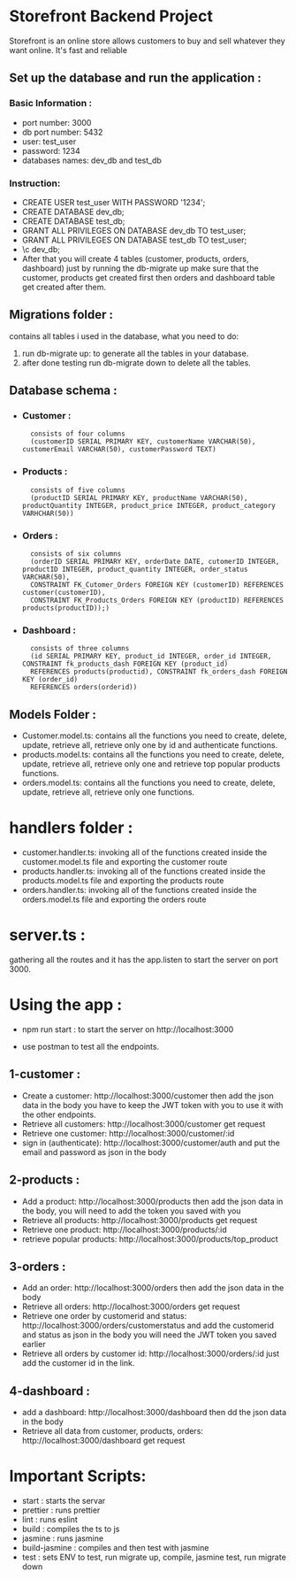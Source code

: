 # Storefront Backend Project
Storefront is an online store allows customers to buy and sell whatever they want online. It's fast and reliable
## Set up the database and run the application :
### Basic Information : 
- port number: 3000
- db port number: 5432
- user: test_user
- password: 1234
- databases names: dev_db and test_db
### Instruction:
- CREATE USER test_user WITH PASSWORD '1234';
- CREATE DATABASE dev_db;
- CREATE DATABASE test_db;
- GRANT ALL PRIVILEGES ON DATABASE dev_db TO test_user;
- GRANT ALL PRIVILEGES ON DATABASE test_db TO test_user;
- \c dev_db;
- After that you will create 4 tables (customer, products, orders, dashboard) just by running the db-migrate up make sure that the customer, products get created first then orders and dashboard table get created after them.

## Migrations folder :
contains all tables i used in the database, what you need to do:
1. run db-migrate up: to generate all the tables in your database.
2. after done testing run db-migrate down to delete all the tables.

## Database schema :
- ### Customer :
        consists of four columns
        (customerID SERIAL PRIMARY KEY, customerName VARCHAR(50), customerEmail VARCHAR(50), customerPassword TEXT)
- ### Products :
        consists of five columns
        (productID SERIAL PRIMARY KEY, productName VARCHAR(50), productQuantity INTEGER, product_price INTEGER, product_category VARHCHAR(50))
- ### Orders :
        consists of six columns
        (orderID SERIAL PRIMARY KEY, orderDate DATE, cutomerID INTEGER, productID INTEGER, product_quantity INTEGER, order_status VARCHAR(50),
        CONSTRAINT FK_Cutomer_Orders FOREIGN KEY (customerID) REFERENCES customer(customerID),
        CONSTRAINT FK_Products_Orders FOREIGN KEY (productID) REFERENCES products(productID));)
- ### Dashboard :
        consists of three columns
        (id SERIAL PRIMARY KEY, product_id INTEGER, order_id INTEGER, CONSTRAINT fk_products_dash FOREIGN KEY (product_id)
        REFERENCES products(productid), CONSTRAINT fk_orders_dash FOREIGN KEY (order_id)
        REFERENCES orders(orderid))
## Models Folder :
* Customer.model.ts: contains all the functions you need to create, delete, update, retrieve all, retrieve only one by id and authenticate functions.
* products.model.ts: contains all the functions you need to create, delete, update, retrieve all, retrieve only one and retrieve top popular products functions.
* orders.model.ts: contains all the functions you need to create, delete, update, retrieve all, retrieve only one functions.

# handlers folder :
* customer.handler.ts: invoking all of the functions created inside the customer.model.ts file and exporting the customer route
* products.handler.ts:   invoking all of the functions created inside the products.model.ts file and exporting the products route
* orders.handler.ts: invoking all of the functions created inside the orders.model.ts file and exporting the orders route


# server.ts :
gathering all the routes and it has the app.listen to start the server on port 3000.

# Using the app :
* npm run start : to start the server on http://localhost:3000

* use postman to test all the endpoints.

## 1-customer :
- Create a customer: http://localhost:3000/customer then add the json data in the body you have to keep the JWT token with you to use it with the other endpoints.
- Retrieve all customers: http://localhost:3000/customer get request
- Retrieve one customer: http://localhost:3000/customer/:id
- sign in (authenticate): http://localhost:3000/customer/auth and put the email and password as json in the body
## 2-products :
- Add a product: http://localhost:3000/products then add the json data in the body, you will need to add the token you saved with you
- Retrieve all products: http://localhost:3000/products get request
- Retrieve one product: http://localhost:3000/products/:id
- retrieve popular products: http://localhost:3000/products/top_product

## 3-orders :
- Add an order: http://localhost:3000/orders then add the json data in the body
- Retrieve all orders: http://localhost:3000/orders get request
- Retrieve one order by customerid and status: http://localhost:3000/orders/customerstatus
and add the customerid and status as json in the body you will need the JWT token you saved earlier
- Retrieve all orders by customer id: http://localhost:3000/orders/:id just add the customer id in the link.

## 4-dashboard :
- add a dashboard: http://localhost:3000/dashboard then dd the json data in the body
- Retrieve all data from customer, products, orders: http://localhost:3000/dashboard get request


# Important Scripts:
- start : starts the servar
- prettier : runs prettier
- lint : runs eslint
- build : compiles the ts to js
- jasmine : runs jasmine
- build-jasmine : compiles and then test with jasmine
- test : sets ENV to test, run migrate up, compile, jasmine test, run migrate down